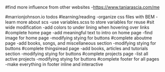 #find more influence from other websites
-https://www.taniarascia.com/me


#marrionjohnson.io todos
#learning/reading
-organize css files with BEM
-learn more about scs
-use variables.scss to store variables for reuse
#sit wide modification
-add colors to under lining when hovering over links 
#complete home page
-add meaningful text to intro on home page
-find image for home page
-modifying stying for buttons
#complete aboutme page
-add books, songs, and miscellaneous section
-modifying stying for buttons
#complete thingsiread page
-add books, articles and tutorials section
-modifying stying for buttons
#complete projects page
-list all active projects
-modifying stying for buttons
#complete footer for all pages
-make everything in footer inline and interactive 
